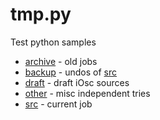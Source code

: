 # tmp.py
Test python samples

- [archive](archive) - old jobs
- [backup](backup) - undos of [src]()
- [draft](draft) - draft iOsc sources
- [other](other) - misc independent tries
- [src](src) - current job